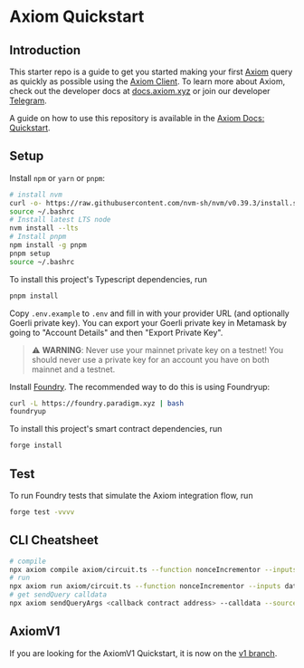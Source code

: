 # Axiom Quickstart

## Introduction

This starter repo is a guide to get you started making your first [Axiom](https://axiom.xyz) query as quickly as possible using the [Axiom Client](https://github.com/axiom-crypto/axiom-client). To learn more about Axiom, check out the developer docs at [docs.axiom.xyz](https://docs.axiom.xyz) or join our developer [Telegram](https://t.me/axiom_discuss).

A guide on how to use this repository is available in the [Axiom Docs: Quickstart](https://docs.axiom.xyz/introduction/quickstart).

## Setup

Install `npm` or `yarn` or `pnpm`:

```bash
# install nvm
curl -o- https://raw.githubusercontent.com/nvm-sh/nvm/v0.39.3/install.sh | bash
source ~/.bashrc
# Install latest LTS node
nvm install --lts
# Install pnpm
npm install -g pnpm
pnpm setup
source ~/.bashrc
```

To install this project's Typescript dependencies, run

```bash
pnpm install
```

Copy `.env.example` to `.env` and fill in with your provider URL (and optionally Goerli private key).
You can export your Goerli private key in Metamask by going to "Account Details" and then "Export Private Key".

> ⚠️ **WARNING**: Never use your mainnet private key on a testnet! You should never use a private key for an account you have on both mainnet and a testnet.

Install [Foundry](https://book.getfoundry.sh/getting-started/installation). The recommended way to do this is using Foundryup:

```bash
curl -L https://foundry.paradigm.xyz | bash
foundryup
```

To install this project's smart contract dependencies, run

```bash
forge install
```

## Test

To run Foundry tests that simulate the Axiom integration flow, run

```bash
forge test -vvvv
```

## CLI Cheatsheet

```bash
# compile
npx axiom compile axiom/circuit.ts --function nonceIncrementor --inputs data/inputs/defaultInput.json --provider $PROVIDER_URI_GOERLI
# run
npx axiom run axiom/circuit.ts --function nonceIncrementor --inputs data/inputs/input.json --provider $PROVIDER_URI_GOERLI
# get sendQuery calldata
npx axiom sendQueryArgs <callback contract address> --calldata --sourceChainId 5 --refundAddress <your Goerli wallet address> --provider $PROVIDER_URI_GOERLI
```

## AxiomV1

If you are looking for the AxiomV1 Quickstart, it is now on the [v1 branch](https://github.com/axiom-crypto/axiom-quickstart/tree/v1).
